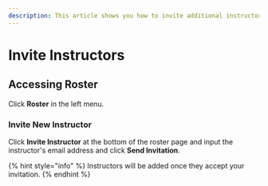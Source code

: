 ```yaml
---
description: This article shows you how to invite additional instructors to your course.
---
```


# Invite Instructors

## Accessing Roster

Click **Roster** in the left menu.&#x20;

### Invite New Instructor

Click **Invite Instructor** at the bottom of the roster page and input the instructor's email address and click **Send Invitation**.&#x20;

{% hint style="info" %}
Instructors will be added once they accept your invitation.
{% endhint %}

